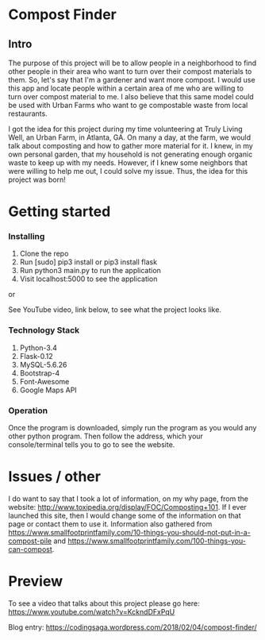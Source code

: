 # Compost Finder
## Intro

The purpose of this project will be to allow people in a neighborhood to find other people in their area who want to turn over their compost materials to them. So, let's say that I'm a gardener and want more compost. I would use this app and locate people within a certain area of me who are willing to turn over compost material to me. I also believe that this same model could be used with Urban Farms who want to ge compostable waste from local restaurants.

I got the idea for this project during my time volunteering at Truly Living Well, an Urban Farm, in Atlanta, GA. On many a day, at the farm, we would talk about composting and how to gather more material for it. I knew, in my own personal garden, that my household is not generating enough organic waste to keep up with my needs. However, if I knew some neighbors that were willing to help me out, I could solve my issue. Thus, the idea for this project was born!  

# Getting started
### Installing

1. Clone the repo
2. Run [sudo] pip3 install or pip3 install flask
3. Run python3 main.py to run the application
4. Visit localhost:5000 to see the application

or 

See YouTube video, link below, to see what the project looks like. 

### Technology Stack

1. Python-3.4
2. Flask-0.12
3. MySQL-5.6.26
4. Bootstrap-4
5. Font-Awesome
6. Google Maps API 

### Operation

Once the program is downloaded, simply run the program as you would any other python program.
Then follow the address, which your console/terminal tells you to go to see the
website.

# Issues / other 

I do want to say that I took a lot of information, on my why page, from the website: http://www.toxipedia.org/display/FOC/Composting+101. If I ever launched this site, then I would change some of the information on that 
page or contact them to use it. Information also gathered from https://www.smallfootprintfamily.com/10-things-you-should-not-put-in-a-compost-pile and https://www.smallfootprintfamily.com/100-things-you-can-compost.

# Preview

To see a video that talks about this project please go here: https://www.youtube.com/watch?v=KckndDFxPqU

Blog entry: https://codingsaga.wordpress.com/2018/02/04/compost-finder/





